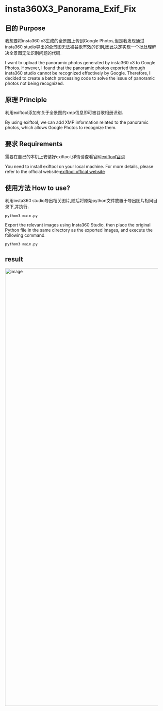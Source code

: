 # insta360X3_Panorama_Exif_Fix

## 目的 Purpose

我想要将insta360 x3生成的全景图上传到Google Photos,但是我发现通过insta360 studio导出的全景图无法被谷歌有效的识别,因此决定实现一个批处理解决全景图无法识别问题的代码.

I want to upload the panoramic photos generated by insta360 x3 to Google Photos. However, I found that the panoramic photos exported through insta360 studio cannot be recognized effectively by Google. Therefore, I decided to create a batch processing code to solve the issue of panoramic photos not being recognized.

## 原理 Principle

利用exiftool添加有关于全景图的xmp信息即可被谷歌相册识别.

By using exiftool, we can add XMP information related to the panoramic photos, which allows Google Photos to recognize them.

## 要求 Requirements

需要在自己的本机上安装好exiftool,详情请查看官网[exiftool官网](https://exiftool.org/)

You need to install exiftool on your local machine. For more details, please refer to the official website:[exiftool offical website](https://exiftool.org/)

## 使用方法 How to use?

利用insta360 studio导出相关图片,随后将原始python文件放置于导出图片相同目录下,并执行.

```
python3 main.py
```

Export the relevant images using Insta360 Studio, then place the original Python file in the same directory as the exported images, and execute the following command:

```
python3 main.py
```

## result 

<img width="1438" alt="image" src="https://github.com/egdw/insta360X3_Panorama_Exif_Fix/assets/20622517/a09aa8ab-0d88-4499-808c-92b64f5e2ac5">

